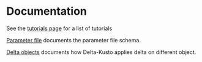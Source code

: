 #   Documentation

See the [tutorials page](tutorials/README.md) for a list of tutorials

[Parameter file](parameter-file.md) documents the parameter file schema.

[Delta objects](delta-object.md) documents how Delta-Kusto applies delta on different object.